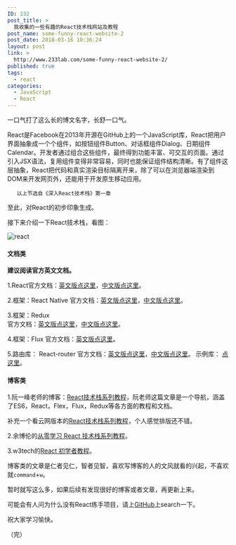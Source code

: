 ```yaml
---
ID: 232
post_title: >
  我收集的一些有趣的React技术栈网站及教程
post_name: some-funny-react-website-2
post_date: 2018-03-16 10:36:24
layout: post
link: >
  http://www.233lab.com/some-funny-react-website-2/
published: true
tags:
  - react
categories:
  - JavaScript
  - React
---
```

一口气打了这么长的博文名字，长舒一口气。

React是Facebook在2013年开源在GitHub上的一个JavaScript库，React把用户界面抽象成一个个组件，如按钮组件Button、对话框组件Dialog、日期组件Calendar。开发者通过组合这些组件，最终得到功能丰富、可交互的页面。通过引入JSX语法，复用组件变得非常容易，同时也能保证组件结构清晰。有了组件这层抽象，React把代码和真实渲染目标隔离开来，除了可以在浏览器端渲染到DOM来开发网页外，还能用于开发原生移动应用。

       以上节选自《深入React技术栈》第一章
    
 至此，对React的初步印象生成。

接下来介绍一下React技术栈，看图：

![react](http://www.233lab.com/wp-content/uploads/2018/03/react.png)

#### 文档类

 **建议阅读官方英文文档。**

1.React官方文档：[英文版点这里](https://reactjs.org/)，[中文版点这里](https://doc.react-china.org/)。

2.框架：React Native 
官方文档：[英文版点这里](https://facebook.github.io/react-native/)，[中文版点这里](https://reactnative.cn/docs/0.51/getting-started.html)。

3.框架：Redux   
官方文档：[英文版点这里](https://redux.js.org/)，[中文版点这里](http://cn.redux.js.org/)。

4.框架：Flux   官方文档：[英文版点这里](https://facebook.github.io/flux/)。

5.路由库： React-router
官方文档：[英文版点这里](https://reacttraining.com/react-router/)，[中文版点这里](https://react-guide.github.io/react-router-cn/)。
示例库： [点这里](https://github.com/reactjs/react-router-tutorial/tree/master/lessons)。

#### 博客类
1.阮一峰老师的博客：[React技术栈系列教程](http://www.ruanyifeng.com/blog/2016/09/react-technology-stack.html)，阮老师这篇文章是一个导航，涵盖了ES6，React，Flex，Flux，Redux等各方面的教程和文档。

补充一个看云网版本的[React技术栈系列教程](https://www.kancloud.cn/special/react)，个人感觉排版还不错。

2.余博伦的[从零学习 React 技术栈系列教程](https://yubolun.com/react-learn-1/)。

3.w3tech的[React 初学者教程](https://www.w3ctech.com/topics/1)。

博客类的文章是仁者见仁，智者见智，喜欢写博客的人的文风就看的兴起，不喜欢就`command`+`w`。

暂时就写这么多，如果后续有发现很好的博客或者文章，再更新上来。

可能会有人问为什么没有React练手项目，请上[GitHub](https://github.com/)上search一下。

祝大家学习愉快。

（完）